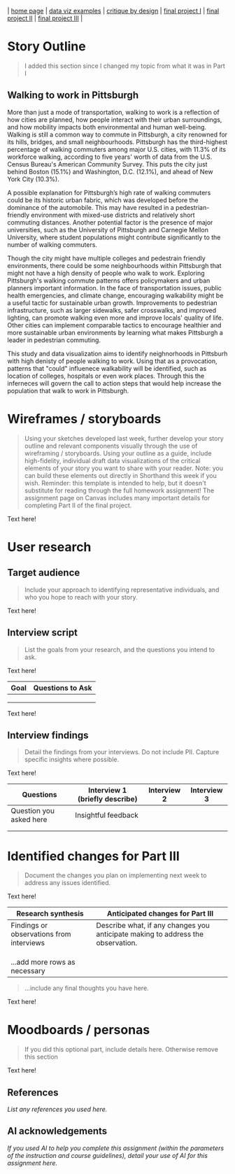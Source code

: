| [home page](https://cmustudent.github.io/tswd-portfolio-templates/) | [data viz examples](dataviz-examples) | [critique by design](critique-by-design) | [final project I](final-project-part-one) | [final project II](final-project-part-two) | [final project III](final-project-part-three) |

# Story Outline
> I added this section since I changed my topic from what it was in Part I

## Walking to work in Pittsburgh

More than just a mode of transportation, walking to work is a reflection of how cities are planned, how people interact with their urban surroundings, and how mobility impacts both environmental and human well-being. Walking is still a common way to commute in Pittsburgh, a city renowned for its hills, bridges, and small neighbourhoods. Pittsburgh has the third-highest percentage of walking commuters among major U.S. cities, with 11.3% of its workforce walking, according to five years' worth of data from the U.S. Census Bureau's American Community Survey. This puts the city just behind Boston (15.1%) and Washington, D.C. (12.1%), and ahead of New York City (10.3%).

A possible explanation for Pittsburgh’s high rate of walking commuters could be its historic urban fabric, which was developed before the dominance of the automobile. This may have resulted in a pedestrian-friendly environment with mixed-use districts and relatively short commuting distances. Another potential factor is the presence of major universities, such as the University of Pittsburgh and Carnegie Mellon University, where student populations might contribute significantly to the number of walking commuters. 

Though the city might have multiple colleges and pedestrain friendly environments, there could be some neighbourhoods within Pittsburgh that might not have a high density of people who walk to work. Exploring Pittsburgh's walking commute patterns offers policymakers and urban planners important information. In the face of transportation issues, public health emergencies, and climate change, encouraging walkability might be a useful tactic for sustainable urban growth. Improvements to pedestrian infrastructure, such as larger sidewalks, safer crosswalks, and improved lighting, can promote walking even more and improve locals' quality of life. Other cities can implement comparable tactics to encourage healthier and more sustainable urban environments by learning what makes Pittsburgh a leader in pedestrian commuting.

This study and data visualization aims to identify neighnorhoods in Pittsburh with high denisty of people walking to work. Using that as a provocation, patterns that "could" influenece walkability will be identified, such as location of colleges, hospitals or even work places. Through this the inferneces will govern the call to action steps that would help increase the population that walk to work in Pittsburgh. 


# Wireframes / storyboards
> Using your sketches developed last week, further develop your story outline and relevant components visually through the use of wireframing / storyboards. Using your outline as a guide, include high-fidelity, individual draft data visualizations of the critical elements of your story you want to share with your reader. Note: you can build these elements out directly in Shorthand this week if you wish.  Reminder: this template is intended to help, but it doesn't substitute for reading through the full homework assignment!  The assignment page on Canvas includes many important details for completing Part II of the final project. 

Text here!

# User research 

## Target audience
> Include your approach to identifying representative individuals, and who you hope to reach with your story. 

Text here!

## Interview script
> List the goals from your research, and the questions you intend to ask. 

Text here!

| Goal | Questions to Ask |
|------|------------------|
|      |                  |
|      |                  |
|      |                  |


Text here!

## Interview findings
> Detail the findings from your interviews.  Do not include PII.  Capture specific insights where possible.

Text here!

| Questions               | Interview 1 (briefly describe) | Interview 2 | Interview 3 |
|-------------------------|--------------------------------|-------------|-------------|
| Question you asked here | Insightful feedback            |             |             |
|                         |                                |             |             |
|                         |                                |             |             |


# Identified changes for Part III
> Document the changes you plan on implementing next week to address any issues identified.  

Text here!

| Research synthesis                       | Anticipated changes for Part III                                                |
|------------------------------------------|---------------------------------------------------------------------------------|
| Findings or observations from interviews | Describe what, if any changes you anticipate making to address the observation. |
|                                          |                                                                                 |
|                                          |                                                                                 |
|                                          |                                                                                 |
| ...add more rows as necessary            |                                                                                 |

> ...include any final thoughts you have here. 

Text here!

# Moodboards / personas
> If you did this optional part, include details here.  Otherwise remove this section

Text here!

## References
_List any references you used here._

## AI acknowledgements
_If you used AI to help you complete this assignment (within the parameters of the instruction and course guidelines), detail your use of AI for this assignment here._

